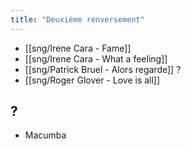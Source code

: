 ```yaml
---
title: "Deuxième renversement"
---
```


- [[sng/Irene Cara - Fame]]
- [[sng/Irene Cara - What a feeling]]
- [[sng/Patrick Bruel - Alors regarde]] ?
- [[sng/Roger Glover - Love is all]]

## ?

- Macumba

